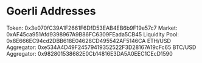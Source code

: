 # Goerli Addresses
Token: 0x3e070fC39A1F2661F6DfD53EAB4EB6b9F19e57c7
Market: 0xAF45ca951Afd9398967A9B86FC6309FEada5CB45
Liquidity Pool: 0x8E666EC94cd2DBB618E04628CD495542AF5146CA
ETH/USD Aggregator: 0xe534A4D49F24579419352522F3D28167A19cFc65
BTC/USD Aggregator: 0x982801538682E0Cb14816E3DA5A0EEC1CEcD1590